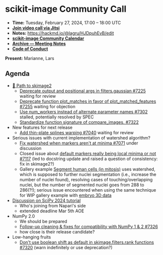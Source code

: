 # scikit-image Community Call

- **Time:** Tuesday, February 27, 2024, 17:00 – 18:00 UTC
- **[Join video call via Jitsi](https://meet.evolix.org/skimage-meeting)**
- **Notes:** https://hackmd.io/@lagru/HJDpuhEvB/edit
- **[scikit-image Community Calendar](https://scientific-python.org/calendars/skimage.ics)**
- **[Archive — Meeting Notes](https://github.com/scikit-image/meeting-notes)**
- **[Code of Conduct](https://scikit-image.org/docs/stable/conduct/code_of_conduct.html)**

**Present:** Marianne, Lars

## Agenda

- [🥾 Path to skimage2](https://github.com/scikit-image/scikit-image/labels/%3Ahiking_boot%3A%20Path%20to%20skimage2)
  - [Deprecate output and positional args in filters.gaussian #7225](https://github.com/scikit-image/scikit-image/pull/7225)
    waiting for review
  - [Deprecate function plot_matches in favor of plot_matched_features #7255](https://github.com/scikit-image/scikit-image/pull/7255)
    waiting for objection
  - [Use num_workers instead of alternate parameter names #7302](https://github.com/scikit-image/scikit-image/pull/7302)
    stalled, potentially resolved by SPEC
  - [Standardize function signature of compare_images. #7322](https://github.com/scikit-image/scikit-image/pull/7322)
- New features for next release
  - [Add thin-plate splines warping #7040](https://github.com/scikit-image/scikit-image/pull/7040)
    waiting for review
- Serious issues with current implementation of watershed algorithm?
    - [Fix watershed when markers aren't at minima #7071](https://github.com/scikit-image/scikit-image/pull/7071) under discussion
    - Closed issue about [default markers really being local minima or not #7117](https://github.com/scikit-image/scikit-image/issues/7117) (led to docstring update and raised a question of consistency: fix in skimage2?)
    - Gallery example [Segment human cells (in mitosis)](https://scikit-image.org/docs/stable/auto_examples/applications/plot_human_mitosis.html) uses watershed, which is supposed to further nuclei segmentation (i.e., increase the number of nuclei found), resolving cases of touching/overlapping nuclei, but the number of segmented nuclei goes from 288 to 286(?!); serious issue encountered when using the same technique for WIP gallery example with [embryo 3D data](https://github.com/scikit-image/scikit-image/pull/7309)
- [Discussion on SciPy 2024 tutorial](https://discuss.scientific-python.org/t/tutorial-at-scipy2024/969)
  - Who's joining from Napari's side
  - extended deadline Mar 5th AOE
- NumPy 2.0
  - We should be prepared
  - [Follow-up cleaning & fixes for compatibility with NumPy 1 & 2 #7326](https://github.com/scikit-image/scikit-image/pull/7326)
  - how close is their release candidate?
- Low-hanging fruits
  - [Don't use boolean shift as default in skimage.filters.rank functions #7320](https://github.com/scikit-image/scikit-image/pull/7320)
    (warn indefinitely or use deprecation?)
